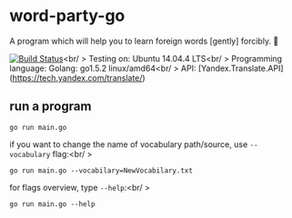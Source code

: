 
# word-party-go
A program which will help you to learn foreign words [gently] forcibly. :new_moon_with_face:

[![Build Status](https://drone.io/github.com/KristinaEtc/word-party-go/status.png)](https://drone.io/github.com/KristinaEtc/word-party-go/latest)<br/ >
Testing on: Ubuntu 14.04.4 LTS<br/ >
Programming language: Golang: go1.5.2 linux/amd64<br/ >
API: [Yandex.Translate.API] (https://tech.yandex.com/translate/)

## run a program
```
go run main.go
```
if you want to change the name of vocabulary path/source, use `--vocabulary` flag:<br/ >
```
go run main.go --vocabilary=NewVocabilary.txt
```
for flags overview, type `--help`:<br/ >
```
go run main.go --help
```
